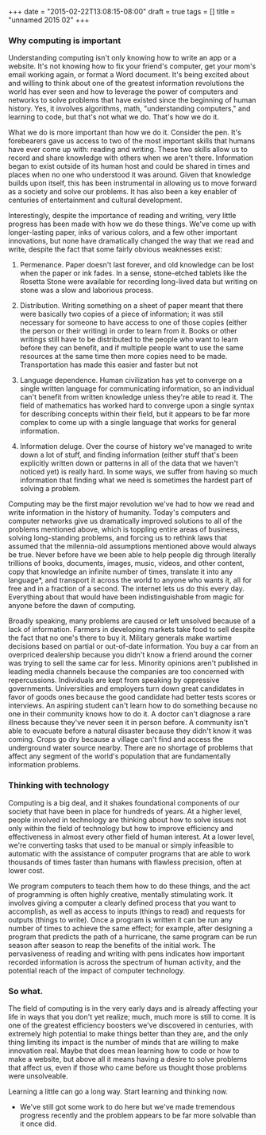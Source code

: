 +++
date = "2015-02-22T13:08:15-08:00"
draft = true
tags = []
title = "unnamed 2015 02"
+++

### Why computing is important
Understanding computing isn't only knowing how to write an app or a website. It's not knowing
how to fix your friend's computer, get your mom's email working again, or format a Word document. 
It's being excited about and willing to think about one of the greatest information revolutions 
the world has ever seen and how to leverage the power of computers and networks to solve problems 
that have existed since the beginning of human history. Yes, it involves algorithms, math, 
"understanding computers," and learning to code, but that's not what we do. That's how we do it.

What we do is more important than how we do it. Consider the pen. It's forebearers gave us access to two of the most important skills
that humans have ever come up with: reading and writing. These two skills allow us to
record and share knowledge with others when we aren't there. Information began to
exist outside of its human host and could be shared in times and places when no
one who understood it was around. Given that knowledge builds upon itself, this has
been instrumental in allowing us to move forward as a society and solve our problems.
It has also been a key enabler of centuries of entertainment and cultural development.  

Interestingly, despite the importance of reading and writing, very little progress has been
made with how we do these things. We've come up with longer-lasting paper, inks of various 
colors, and a few other important innovations, but none have dramatically changed the way
that we read and write, despite the fact that some fairly obvious weaknesses exist:

1) Permenance. Paper doesn't last forever, and old knowledge can be lost when the paper or ink fades.
In a sense, stone-etched tablets like the Rosetta Stone were available for recording long-lived data
but writing on stone was a slow and laborious process.

2) Distribution. Writing something on a sheet of paper meant that there were basically two copies of a piece of
information; it was still necessary for someone to have access to one of those copies (either the person 
or their writing) in order to learn from it. Books or other writings still have to be distributed to the
people who want to learn before they can benefit, and if multiple people want to use the same resources
at the same time then more copies need to be made. Transportation has made this easier and faster but not

3) Language dependence. Human civilization has yet to converge on a single written language for
communicating information, so an individual can't benefit from written knowledge unless they're
able to read it. The field of mathematics has worked hard to converge upon a single syntax for
describing concepts within their field, but it appears to be far more complex to come up with a
single language that works for general information.

4) Information deluge. Over the course of history we've managed to write down a lot of stuff, and
finding information (either stuff that's been explicitly written down or patterns in all of the data
that we haven't noticed yet) is really hard. In some ways, we suffer from having so much information
that finding what we need is sometimes the hardest part of solving a problem.

Computing may be the first major revolution we've had to how we read and write information
in the history of humanity. Today's computers and computer networks give us dramatically
improved solutions to all of the problems mentioned above, which is toppling entire areas of business,
solving long-standing problems, and forcing us to rethink laws that assumed that the milennia-old
assumptions mentioned above would always be true. Never before have we been able to help people
dig through literally trillions of books, documents, images, music, videos, and other content, copy that knowledge
an infinite number of times, translate it into any language*, and transport it across the world to anyone 
who wants it, all for free and in a fraction of a second. The internet lets us do this every day. Everything 
about that would have been indistinguishable from magic for anyone before the dawn of computing. 

Broadly speaking, many problems are caused or left unsolved because of a lack of information. Farmers
in developing markets take food to sell despite the fact that no one's there to buy it. Military generals
make wartime decisions based on partial or out-of-date information. You buy a car from an overpriced dealership
because you didn't know a friend around the corner was trying to sell the same car for less. Minority opinions
aren't published in leading media channels because the companies are too concerned with repercussions. Individuals
are kept from speaking by oppressive governments. Universities and employers turn down great candidates in favor
of goods ones because the good candidate had better tests scores or interviews. An aspiring student can't learn
how to do something because no one in their community knows how to do it. A doctor can't diagnose a rare
illness because they've never seen it in person before. A community isn't able to evacuate before a natural disaster 
because they didn't know it was coming. Crops go dry because a village can't find and access the underground water 
source nearby. There are no shortage of problems that affect any segment of the world's population that are 
fundamentally information problems.

### Thinking with technology
Computing is a big deal, and it shakes foundational components of our society that have been in
place for hundreds of years. At a higher level, people involved in technology are thinking about
how to solve issues not only within the field of technology but how to improve efficiency and effectiveness
in almost every other field of human interest. At a lower level, we're converting tasks that used to 
be manual or simply infeasible to automatic with the assistance of computer programs that are able to 
work thousands of times faster than humans with flawless precision, often at lower cost.

We program computers to teach them how to do these things, and the act of programming is often
highly creative, mentally stimulating work. It involves giving a computer a clearly defined
process that you want to accomplish, as well as access to inputs (things to read) and requests for 
outputs (things to write). Once a program is written it can be run any number of times to achieve the
same effect; for example, after designing a program that predicts the path of a hurricane, the same
program can be run season after season to reap the benefits of the initial work. The pervasiveness of 
reading and writing with pens indicates how important recorded information is across the spectrum of 
human activity, and the potential reach of the impact of computer technology.

### So what.
The field of computing is in the very early days and is already affecting your life in ways that 
you don't yet realize; much, much more is still to come. It is one of the greatest efficiency boosters 
we've discovered in centuries, with extremely high potential to make things better than they are, and 
the only thing limiting its impact is the number of minds that are willing to make innovation real. 
Maybe that does mean learning how to code or how to make a website, but above all it means having a 
desire to solve problems that affect us, even if those who came before us thought those problems were unsolveable. 

Learning a little can go a long way. Start learning and thinking now.

* We've still got some work to do here but we've made tremendous progress recently and the problem appears
to be far more solvable than it once did.